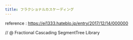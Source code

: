 ```yaml
---
title: フラクショナルカスケーディング
---
```

reference : https://ei1333.hateblo.jp/entry/2017/12/14/000000

// @ Fractional Cascading SegmentTree Library
